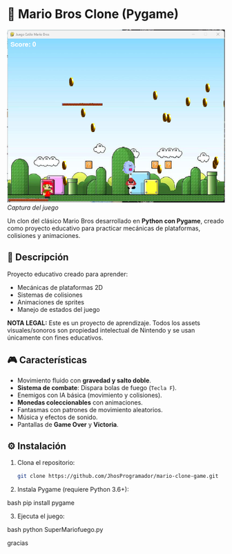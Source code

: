 # 🍄 Mario Bros Clone (Pygame)  

![Gameplay Screenshot](assets/images/screenshot.png) *Captura del juego*  

Un clon del clásico Mario Bros desarrollado en **Python con Pygame**, creado como proyecto educativo para practicar mecánicas de plataformas, colisiones y animaciones.  

## 📜 Descripción
Proyecto educativo creado para aprender:
- Mecánicas de plataformas 2D
- Sistemas de colisiones
- Animaciones de sprites
- Manejo de estados del juego

**NOTA LEGAL:** Este es un proyecto de aprendizaje. Todos los assets visuales/sonoros son propiedad intelectual de Nintendo y se usan únicamente con fines educativos.
## 🎮 **Características**  
- Movimiento fluido con **gravedad y salto doble**.  
- **Sistema de combate**: Dispara bolas de fuego (`Tecla F`).  
- Enemigos con IA básica (movimiento y colisiones).  
- **Monedas coleccionables** con animaciones.  
- Fantasmas con patrones de movimiento aleatorios.  
- Música y efectos de sonido.  
- Pantallas de **Game Over** y **Victoria**.  

## ⚙️ **Instalación**  
1. Clona el repositorio:  
   ```bash
   git clone https://github.com/JhosProgramador/mario-clone-game.git

2. Instala Pygame (requiere Python 3.6+):

bash
pip install pygame

3. Ejecuta el juego:

bash
python SuperMariofuego.py

gracias
